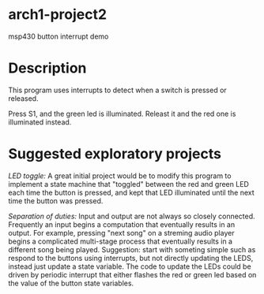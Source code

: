 # arch1-project2
msp430 button interrupt demo

# Description

This program uses interrupts to detect when a switch is pressed or
released.

Press S1, and the green led is illuminated.  Releast it and the red
one is illuminated instead.

# Suggested exploratory projects

_LED toggle:_  A great initial project would be to modify this program to
implement a state machine that "toggled" between the red and green LED
each time the button is pressed, and kept that LED illuminated until
the next time the button was pressed.

_Separation of duties:_ Input and output are not always so closely
connected.  Frequently an input begins a computation that
eventually results in an output.  For example, pressing "next song" on
a streming audio player begins a complicated multi-stage process that
eventually results in a different song being played.   Suggestion: start
with someting simple such as respond to the buttons using interrupts, but
not directly updating the LEDS, instead just update a state variable.
The code to update the LEDs could be driven by periodic interrupt that
either flashes the red or green led based on the value of the button
state variables.   

